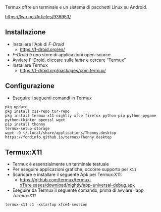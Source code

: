 Termux offre un terminale e un sistema di pacchetti Linux su Android.

<https://lwn.net/Articles/936953/>

## Installazione

- Installare l'Apk di *F-Droid*
    - <https://f-droid.org/en/>
- *F-Droid* è uno store di applicazioni open-source
- Avviare F-Droid, cliccare sulla *lente* e cercare “Termux”
- Installare Termux
    - <https://f-droid.org/packages/com.termux/>

## Configurazione

- Eseguire i seguenti comandi in Termux

```
pkg update
pkg install x11-repo tur-repo
pkg install termux-x11-nightly xfce firefox python-pip python-pygame python-tkinter openssl wget
pip install thonny
termux-setup-storage
wget -O ~/.local/share/applications/Thonny.desktop https://fondinfo.github.io/termux/Thonny.desktop
```

## Termux:X11

- Termux è essenzialmente un terminale testuale
- Per eseguire applicazioni grafiche, occorre supporto per `X11`
- Scaricare e installare il seguente Apk per Termux:X11:
    - <https://github.com/termux/termux-x11/releases/download/nightly/app-universal-debug.apk>
- Eseguire da Termux il seguente comando, prima di avviare l'app *Termux:X11*

```
termux-x11 :1 -xstartup xfce4-session
```
